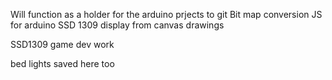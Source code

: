 

Will function as a holder for the arduino prjects to git
Bit map conversion JS for arduino SSD 1309 display from canvas drawings

SSD1309 game dev work

bed lights saved here too
